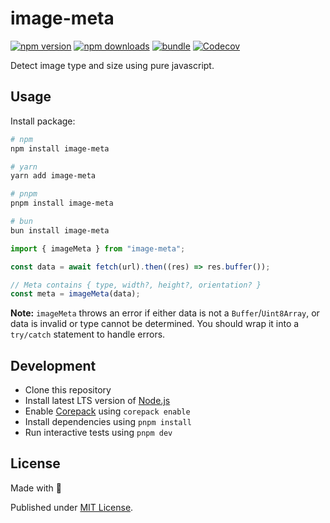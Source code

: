 # image-meta

[![npm version][npm-version-src]][npm-version-href]
[![npm downloads][npm-downloads-src]][npm-downloads-href]
[![bundle][bundle-src]][bundle-href]
[![Codecov][codecov-src]][codecov-href]

Detect image type and size using pure javascript.

## Usage

Install package:

```sh
# npm
npm install image-meta

# yarn
yarn add image-meta

# pnpm
pnpm install image-meta

# bun
bun install image-meta
```

```ts
import { imageMeta } from "image-meta";

const data = await fetch(url).then((res) => res.buffer());

// Meta contains { type, width?, height?, orientation? }
const meta = imageMeta(data);
```

**Note:** `imageMeta` throws an error if either data is not a `Buffer`/`Uint8Array`, or data is invalid or type cannot be determined. You should wrap it into a `try/catch` statement to handle errors.

## Development

- Clone this repository
- Install latest LTS version of [Node.js](https://nodejs.org/en/)
- Enable [Corepack](https://github.com/nodejs/corepack) using `corepack enable`
- Install dependencies using `pnpm install`
- Run interactive tests using `pnpm dev`

## License

Made with 💛

Published under [MIT License](./LICENSE).

<!-- Badges -->

[npm-version-src]: https://img.shields.io/npm/v/image-meta?style=flat&colorA=18181B&colorB=F0DB4F
[npm-version-href]: https://npmjs.com/package/image-meta
[npm-downloads-src]: https://img.shields.io/npm/dm/image-meta?style=flat&colorA=18181B&colorB=F0DB4F
[npm-downloads-href]: https://npmjs.com/package/image-meta
[codecov-src]: https://img.shields.io/codecov/c/gh/unjs/image-meta/main?style=flat&colorA=18181B&colorB=F0DB4F
[codecov-href]: https://codecov.io/gh/unjs/image-meta
[bundle-src]: https://img.shields.io/bundlephobia/minzip/image-meta?style=flat&colorA=18181B&colorB=F0DB4F
[bundle-href]: https://bundlephobia.com/result?p=image-meta
